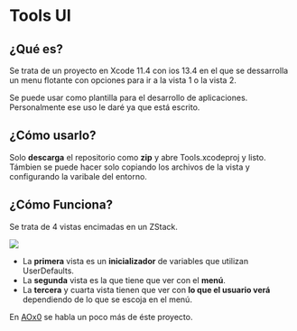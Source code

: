 # Tools UI

## ¿Qué es?

Se trata de un proyecto en Xcode 11.4 con ios 13.4 en el que se dessarrolla un menu flotante con opciones para ir a la vista 1 o la vista 2.

Se puede usar como plantilla para el desarrollo de aplicaciones. Personalmente ese uso le daré ya que está escrito.

## ¿Cómo usarlo?

Solo **descarga** el repositorio como **zip** y abre Tools.xcodeproj y listo. Támbien se puede hacer solo copiando los archivos de la vista y configurando la varibale del entorno.

## ¿Cómo Funciona?

Se trata de 4 vistas encimadas en un ZStack.

![](https://raw.githubusercontent.com/AOx0/Tools-UI/master/Pag1.png)

- La **primera** vista es un **inicializador** de variables que utilizan UserDefaults.
- La **segunda** vista es la que tiene que ver con el **menú**.
- La **tercera** y cuarta vista tienen que ver con **lo que el usuario verá** dependiendo de lo que se escoja en el menú.

En [AOx0](https://aox0.github.io/Posts/CEL/tesina.html) se habla un poco más de éste proyecto.
